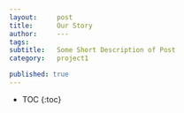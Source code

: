 ```yaml
---
layout:     post
title:      Our Story
author:     ---
tags: 		
subtitle:  	Some Short Description of Post
category:   project1

published: true
---
```

<!-- Start Writing Below in Markdown -->

<!-- Table of Contents -->

* TOC
{:toc}






<!-- [Link to Google](https://www.google.com) -->
<!-- ![Image embed]({{ site.baseurl }}/img/Logo_Fairy_Tail_right.png) -->
